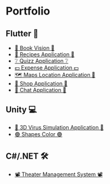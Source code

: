 # Portfolio

## Flutter 📱
<ul>
	<li>
		<a href=""> 
		📖 Book Vision 📖
		</a>
	</li>
	<li>
		<a href=""> 
		🍕 Recipes Application 🍕
		</a>
	</li>
	<li>
		<a href=""> 
		❔ Quizz Application ❔
		</a>
	</li>
	<li>
		<a href=""> 
		💵 Expense Application 💵
		</a>
	</li>
	<li>
		<a href=""> 
		🗺 Maps Location Application 🥗
		</a>
	</li>
	<li>
		<a href=""> 
		👗 Shop Application 👗
		</a>
	</li>
		<li>
		<a href=""> 
		🙋 Chat Application 🙋
		</a>
	</li>
</ul>
</li>

## Unity 💻 
<ul>
	<li>
		<a href="https://github.com/RigoCat/Virus_Simulation_Application"> 
		🦠 3D Virus Simulation Application 🦠 
		</a>
	</li>
	<li>
		<a href="https://github.com/RigoCat/ShapesColor"> 
		🟣 Shapes Color 🟣 
		</a>
	</li>
</ul>
</li>


## C#/.NET 🛠
<ul>
	<li>
		<a href=""> 
		📽 Theater Management System 📽
		</a>
	</li>
</ul>
</li>

